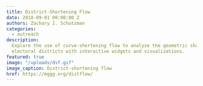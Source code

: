 ```yaml
---
title: District-Shortening Flow
date: 2018-09-01 00:00:00 Z
authors: Zachary I. Schutzman
categories:
  - outreach
description:
  Explore the use of curve-shortening flow to analyze the geometric shape of
  electoral districts with interactive widgets and visualizations.
featured: true
image: "/uploads/dsf.gif"
image_caption: District-shortening flow
href: https://mggg.org/distflow/
---
```

